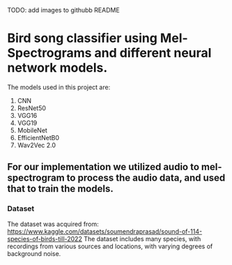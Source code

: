 TODO: add images to githubb README

# Bird song classifier using Mel-Spectrograms and different neural network models.
The models used in this project are: 
1. CNN
2. ResNet50
3. VGG16
4. VGG19
5. MobileNet
6. EfficientNetB0
7. Wav2Vec 2.0

For our implementation we utilized **audio to mel-spectrogram** to process the audio data, and used that to train the models. 
---
### Dataset

The dataset was acquired from:
https://www.kaggle.com/datasets/soumendraprasad/sound-of-114-species-of-birds-till-2022
The dataset includes many species, with recordings from various sources and locations, with varying degrees of background noise.
